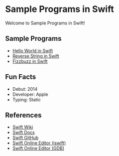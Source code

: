 # Sample Programs in Swift

Welcome to Sample Programs in Swift!

## Sample Programs

- [Hello World in Swift](https://therenegadecoder.com/code/hello-world-in-swift/)
- [Reverse String in Swift](https://therenegadecoder.com/code/reverse-a-string-in-swift/)
- [Fizzbuzz in Swift](https://github.com/TheRenegadeCoder/sample-programs/issues/482)

## Fun Facts

- Debut: 2014
- Developer: Apple
- Typing: Static

## References

- [Swift Wiki](https://en.wikipedia.org/wiki/Swift_(programming_language))
- [Swift Docs](https://swift.org/)
- [Swift GitHub](https://github.com/apple/swift)
- [Swift Online Editor (iswift)](https://iswift.org/playground)
- [Swift Online Editor (GDB)](https://www.onlinegdb.com/online_swift_compiler)
